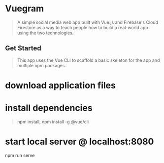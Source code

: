 # Vuegram

> A simple social media web app built with Vue.js and Firebase's Cloud Firestore as a way to teach people how to build a real-world app using the two technologies.

## Get Started

> This app uses the Vue CLI to scaffold a basic skeleton for the app and multiple npm packages.

# download application files

# install dependencies
>npm install,
>  npm install -g @vue/cli

# start local server @ localhost:8080
npm run serve
